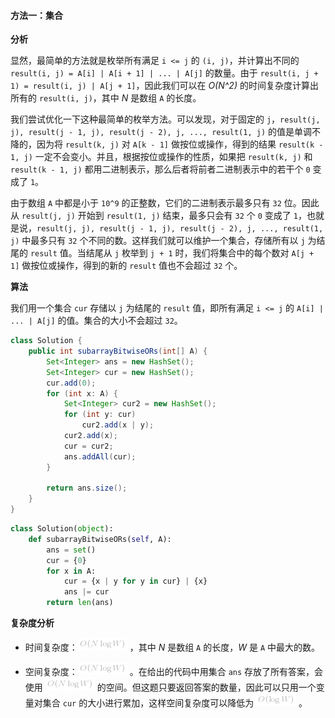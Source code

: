 #### 方法一：集合

**分析**

显然，最简单的方法就是枚举所有满足 `i <= j` 的 `(i, j)`，并计算出不同的 `result(i, j) = A[i] | A[i + 1] | ... | A[j]` 的数量。由于 `result(i, j + 1) = result(i, j) | A[j + 1]`，因此我们可以在 *O(N^2)* 的时间复杂度计算出所有的 `result(i, j)`，其中 *N* 是数组 `A` 的长度。

我们尝试优化一下这种最简单的枚举方法。可以发现，对于固定的 `j`，`result(j, j), result(j - 1, j), result(j - 2), j, ..., result(1, j)` 的值是单调不降的，因为将 `result(k, j)` 对 `A[k - 1]` 做按位或操作，得到的结果 `result(k - 1, j)` 一定不会变小。并且，根据按位或操作的性质，如果把 `result(k, j)` 和 `result(k - 1, j)` 都用二进制表示，那么后者将前者二进制表示中的若干个 `0` 变成了 `1`。

由于数组 `A` 中都是小于 `10^9` 的正整数，它们的二进制表示最多只有 `32` 位。因此从 `result(j, j)` 开始到 `result(1, j)` 结束，最多只会有 `32` 个 `0` 变成了 `1`，也就是说，`result(j, j), result(j - 1, j), result(j - 2), j, ..., result(1, j)` 中最多只有 `32` 个不同的数。这样我们就可以维护一个集合，存储所有以 `j` 为结尾的 `result` 值。当结尾从 `j` 枚举到 `j + 1` 时，我们将集合中的每个数对 `A[j + 1]` 做按位或操作，得到的新的 `result` 值也不会超过 `32` 个。

**算法**

我们用一个集合 `cur` 存储以 `j` 为结尾的 `result` 值，即所有满足 `i <= j` 的 `A[i] | ... | A[j]` 的值。集合的大小不会超过 `32`。

```Java [sol1]
class Solution {
    public int subarrayBitwiseORs(int[] A) {
        Set<Integer> ans = new HashSet();
        Set<Integer> cur = new HashSet();
        cur.add(0);
        for (int x: A) {
            Set<Integer> cur2 = new HashSet();
            for (int y: cur)
                cur2.add(x | y);
            cur2.add(x);
            cur = cur2;
            ans.addAll(cur);
        }

        return ans.size();
    }
}
```

```Python [sol1]
class Solution(object):
    def subarrayBitwiseORs(self, A):
        ans = set()
        cur = {0}
        for x in A:
            cur = {x | y for y in cur} | {x}
            ans |= cur
        return len(ans)
```

**复杂度分析**

* 时间复杂度：![O(N\logW) ](./p__O_N_log_W__.png) ，其中 *N* 是数组 `A` 的长度，*W* 是 `A` 中最大的数。

* 空间复杂度：![O(N\logW) ](./p__O_N_log_W__.png) 。在给出的代码中用集合 `ans` 存放了所有答案，会使用 ![O(N\logW) ](./p__O_N_log_W__.png)  的空间。但这题只要返回答案的数量，因此可以只用一个变量对集合 `cur` 的大小进行累加，这样空间复杂度可以降低为 ![O(\logW) ](./p__O_log_W__.png) 。